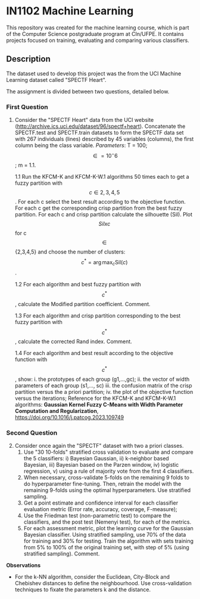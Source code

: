 # IN1102 Machine Learning

This repository was created for the machine learning course, which is part of the Computer Science postgraduate program at CIn/UFPE. It contains projects focused on training, evaluating and comparing various classifiers.

## Description

The dataset used to develop this project was the from the UCI Machine Learning dataset called "SPECTF Heart".  

The assignment is divided between two questions, detailed below.

### First Question

1. Consider the "SPECTF Heart" data from the UCI website (http://archive.ics.uci.edu/dataset/96/spectf+heart). Concatenate the SPECTF.test and SPECTF.train datasets to form the SPECTF data set with 267 individuals (lines) described by 45 variables (columns), the first column being the class variable. *Parameters*: T = 100; $$ \in = 10^-6$$; m = 1.1.
   
    1.1 Run the KFCM-K and KFCM-K-W.1 algorithms 50 times each to get a fuzzy partition with $$c\in{2,3,4,5}$$. For each c select the best result according to the objective function. For each c get the corresponding crisp partition from the best fuzzy partition. For each c and crisp partition calculate the silhouette (Sil). Plot $$Sil x c$$ for c$$ \in $${2,3,4,5} and choose the number of clusters: $$c^* = \arg \max_c \text{Sil}(c)$$.

    1.2 For each algorithm and best fuzzy partition with $$ c^*$$ , calculate the Modified partition coefficient. Comment.
    
    1.3 For each algorithm and crisp partition corresponding to the best fuzzy partition with $$ c^*$$, calculate the corrected Rand index. Comment.

    1.4 For each algorithm and best result according to the objective function with $$ c^*$$, show: 
    i. the prototypes of each group (g1,...,gc); 
    ii. the vector of width parameters of each group (s1,..., sc) 
    iii. the confusion matrix of the crisp partition versus the a priori partition; 
    iv. the plot of the objective function versus the iterations;
Reference for the KFCM-K and KFCM-K-W.1 algorithms: **Gaussian Kernel Fuzzy C-Means with Width Parameter Computation and Regularization**,
https://doi.org/10.1016/j.patcog.2023.109749

### Second Question
2. Consider once again the "SPECTF" dataset with two a priori classes.
   1. Use "30 10-folds" stratified cross validation to evaluate and compare the 5 classifiers: i) Bayesian Gaussian, ii) k-neighbor based Bayesian, iii) Bayesian based on the Parzen window, iv) logistic regression, v) using a rule of majority vote from the first 4 classifiers. 
   2. When necessary, cross-validate 5-folds on the remaining 9 folds to do hyperparameter fine-tuning. Then, retrain the model with the remaining 9-folds using the optimal hyperparameters. Use stratified sampling.
   3. Get a point estimate and confidence interval for each classifier evaluation metric (Error rate, accuracy, coverage, F-measure);
   4. Use the Friedman test (non-parametric test) to compare the classifiers, and the post test (Nemenyi test), for each of the metrics. 
   5. For each assessment metric, plot the learning curve for the Gaussian Bayesian classifier. Using stratified sampling, use 70% of the data for training and 30% for testing. Train the algorithm with sets training from 5% to 100% of the original training set, with step of 5% (using stratified sampling). Comment.
   
**Observations**
- For the k-NN algorithm, consider the Euclidean, City-Block and Chebishev distances to define the neighbourhood. Use cross-validation techniques to fixate the parameters k and the distance.

